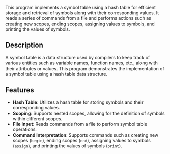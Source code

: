 This program implements a symbol table using a hash table for efficient storage and retrieval of symbols along with their corresponding values. It reads a series of commands from a file and performs actions such as creating new scopes, ending scopes, assigning values to symbols, and printing the values of symbols.

## Description

A symbol table is a data structure used by compilers to keep track of various entities such as variable names, function names, etc., along with their attributes or values. This program demonstrates the implementation of a symbol table using a hash table data structure.

## Features

- **Hash Table**: Utilizes a hash table for storing symbols and their corresponding values.
- **Scoping**: Supports nested scopes, allowing for the definition of symbols within different scopes.
- **File Input**: Reads commands from a file to perform symbol table operations.
- **Command Interpretation**: Supports commands such as creating new scopes (`begin`), ending scopes (`end`), assigning values to symbols (`assign`), and printing the values of symbols (`print`).
